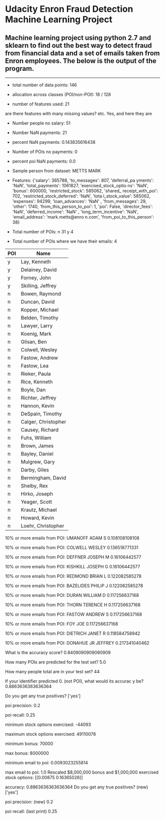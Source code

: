 # Udacity Enron Fraud Detection Machine Learning Project

## Machine learning project using python 2.7 and sklearn to find out the best way to detect fraud from financial data and a set of emails taken from Enron employees. The below is the output of the program.

___

 - total number of data points:  146

 - allocation across classes (POI/non-POI):  18 / 128

 - number of features used:  21

 are there features with many missing values? etc. Yes, and here
they are

 - Number people no salary:  51

 - Number NaN payments:  21

 - percent NaN payments:  0.143835616438

 - Number of POIs no payments:  0

 - percent poi NaN payments:  0.0

 - Sample person from dataset:  METTS MARK

 - Features:  {'salary': 365788, 'to_messages': 807, 'deferral_pa
yments': 'NaN', 'total_payments': 1061827, 'exercised_stock_optio
ns': 'NaN', 'bonus': 600000, 'restricted_stock': 585062, 'shared_
receipt_with_poi': 702, 'restricted_stock_deferred': 'NaN', 'tota
l_stock_value': 585062, 'expenses': 94299, 'loan_advances': 'NaN'
, 'from_messages': 29, 'other': 1740, 'from_this_person_to_poi':
1, 'poi': False, 'director_fees': 'NaN', 'deferred_income': 'NaN'
, 'long_term_incentive': 'NaN', 'email_address': 'mark.metts@enro
n.com', 'from_poi_to_this_person': 38}

 - Total number of POIs:
n    31
y     4

 - Total number of POIs where we have their emails:  4

<table>
 <thead>
  <tr>
   <th>POI</th>
   <th>Name</th>
  </tr>
 </thead>
 <tbody>
  <tr>
   <td>y</td>
   <td>Lay, Kenneth</td>
  </tr>
  <tr>
   <td>y</td>
   <td> Delainey, David</td>
  </tr>
  <tr>
   <td>y</td>
   <td>Forney, John</td>
  </tr>
  <tr>
   <td>y</td>
   <td>Skilling, Jeffrey</td>
  </tr>
  <tr>
   <td>n</td>
   <td>Bowen, Raymond</td>
  </tr>
    <tr>
    <td>n</td>
    <td>Duncan, David</td>
   </tr>
    <tr>
   <td>n</td>
   <td>Kopper, Michael</td>
  </tr>
    <tr>
   <td>n</td>
   <td>Belden, Timothy</td>
  </tr>
    <tr>
   <td>n</td>
   <td>Lawyer, Larry</td>
  </tr>
    <tr>
   <td>n</td>
   <td>Koenig, Mark</td>
  </tr>
    <tr>
   <td>n</td>
   <td>Glisan, Ben</td>
  </tr>
    <tr>
   <td>n</td>
   <td>Colwell, Wesley</td>
  </tr>
    <tr>
   <td>n</td>
   <td>Fastow, Andrew</td>
  </tr>
    <tr>
   <td>n</td>
   <td>Fastow, Lea</td>
  </tr>
    <tr>
   <td>n</td>
   <td>Rieker, Paula</td>
  </tr>
    <tr>
   <td>n</td>
   <td>Rice, Kenneth</td>
  </tr>
    <tr>
   <td>n</td>
   <td>Boyle, Dan</td>
  </tr>
    <tr>
   <td>n</td>
   <td>Richter, Jeffrey</td>
  </tr>
    <tr>
   <td>n</td>
   <td>Hannon, Kevin</td>
  </tr>
    <tr>
   <td>n</td>
   <td>DeSpain, Timothy</td>
  </tr>
    <tr>
   <td>n</td>
   <td>Calger, Christopher</td>
  </tr>
    <tr>
   <td>n</td>
   <td>Causey, Richard</td>
  </tr>
    <tr>
   <td>n</td>
   <td>Fuhs, William</td>
  </tr>
    <tr>
     <td>n</td>
     <td>Brown, James</td>
    </tr>
   <tr>
     <td>n</td>
     <td>Bayley, Daniel</td>
    </tr>
   <tr>
     <td>n</td>
     <td>Mulgrew, Gary</td>
    </tr>
   <tr>
     <td>n</td>
     <td>Darby, Giles</td>
    </tr>
   <tr>
     <td>n</td>
     <td>Bermingham, David</td>
    </tr>
   <tr>
     <td>n</td>
     <td>Shelby, Rex</td>
    </tr>
   <tr>
     <td>n</td>
     <td>Hirko, Joseph</td>
    </tr>
   <tr>
     <td>n</td>
     <td>Yeager, Scott</td>
    </tr>
   <tr>
     <td>n</td>
     <td>Krautz, Michael</td>
    </tr>
   <tr>
     <td>n</td>
     <td>Howard, Kevin</td>
    </tr>
   <tr>
     <td>n</td>
     <td>Loehr, Christopher</td>
    </tr>
 </tbody>
</table>


<p>10% or more emails from POI:  UMANOFF ADAM S     0.108108108108</p>
<p>10% or more emails from POI:  COLWELL WESLEY     0.136518771331</p>
<p>10% or more emails from POI:  DEFFNER JOSEPH M   0.16106442577</p>
<p>10% or more emails from POI:  KISHKILL JOSEPH G  0.16106442577</p>
<p>10% or more emails from POI:  REDMOND BRIAN L    0.122082585278</p>
<p>10% or more emails from POI:  BAZELIDES PHILIP J 0.122082585278</p>
<p>10% or more emails from POI:  DURAN WILLIAM D    0.117256637168</p>
<p>10% or more emails from POI:  THORN TERENCE H    0.117256637168</p>
<p>10% or more emails from POI:  FASTOW ANDREW S    0.117256637168</p>
<p>10% or more emails from POI:  FOY JOE            0.117256637168</p>
<p>10% or more emails from POI:  DIETRICH JANET R   0.118584758942</p>
<p>10% or more emails from POI:  DONAHUE JR JEFFREY 0.217341040462</p>


What is the accuracy score?  0.8409090909090909

How many POIs are predicted for the test set?  5.0

How many people total are in your test set? 44

If your identifier predicted 0. (not POI), what would its accurac
y be? 0.8863636363636364

Do you get any true positives?  ['yes']

poi precision:  0.2

poi recall:  0.25


 minimum stock options exercised:  -44093

 maximum stock options exercised:  49110078

 minimum bonus:  70000

 max bonus:  8000000

 minimum email to poi:  0.0093023255814

 max email to poi:  1.0
Rescaled $8,000,000 bonus and $1,000,000 exercised stock options:
  [[0.00875    0.16365026]]

 accuracy:  0.8863636363636364
Do you get any true positives? (new)  ['yes']

poi precision: (new) 0.2

poi recall: (last print) 0.25

